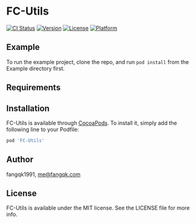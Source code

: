 # FC-Utils

[![CI Status](https://img.shields.io/travis/fangqk1991/FC-Utils.svg?style=flat)](https://travis-ci.org/fangqk1991/FC-Utils)
[![Version](https://img.shields.io/cocoapods/v/FC-Utils.svg?style=flat)](https://cocoapods.org/pods/FC-Utils)
[![License](https://img.shields.io/cocoapods/l/FC-Utils.svg?style=flat)](https://cocoapods.org/pods/FC-Utils)
[![Platform](https://img.shields.io/cocoapods/p/FC-Utils.svg?style=flat)](https://cocoapods.org/pods/FC-Utils)

## Example

To run the example project, clone the repo, and run `pod install` from the Example directory first.

## Requirements

## Installation

FC-Utils is available through [CocoaPods](https://cocoapods.org). To install
it, simply add the following line to your Podfile:

```ruby
pod 'FC-Utils'
```

## Author

fangqk1991, me@fangqk.com

## License

FC-Utils is available under the MIT license. See the LICENSE file for more info.
